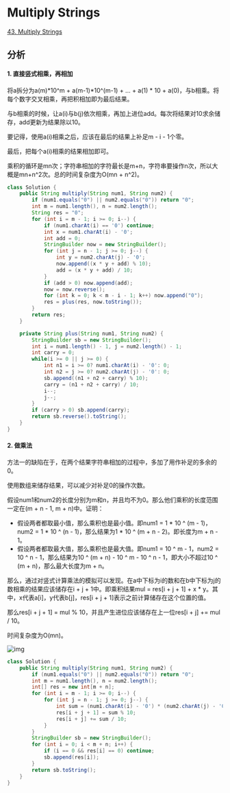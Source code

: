 # Multiply Strings

[43. Multiply Strings](https://leetcode-cn.com/problems/multiply-strings/)

## 分析

#### 1. 直接竖式相乘，再相加

将a拆分为a(m)\*10^m + a(m-1)\*10^(m-1) + ... + a(1) * 10 + a(0)，与b相乘。将每个数字交叉相乘，再把积相加即为最后结果。

与b相乘的时候，让a(i)与b(j)依次相乘，再加上进位add。每次将结果对10求余储存，add更新为结果除以10。

要记得，使用a(i)相乘之后，应该在最后的结果上补足m - i - 1个零。

最后，把每个a(i)相乘的结果相加即可。

乘积的循环是mn次；字符串相加的字符最长是m+n，字符串要操作n次，所以大概是mn+n\^2次。总的时间复杂度为O(mn + n^2)。

```java
class Solution {
    public String multiply(String num1, String num2) {
        if (num1.equals("0") || num2.equals("0")) return "0";
        int m = num1.length(), n = num2.length();
        String res = "0";
        for (int i = m - 1; i >= 0; i--) {
            if (num1.charAt(i) == '0') continue;
            int x = num1.charAt(i) - '0';
            int add = 0;
            StringBuilder now = new StringBuilder();
            for (int j = n - 1; j >= 0; j--) {
                int y = num2.charAt(j) - '0';
                now.append((x * y + add) % 10);
                add = (x * y + add) / 10;
            }
            if (add > 0) now.append(add);
            now = now.reverse();
            for (int k = 0; k < m - i - 1; k++) now.append("0");
            res = plus(res, now.toString());
        }
        return res;
    }

    private String plus(String num1, String num2) {
        StringBuilder sb = new StringBuilder();
        int i = num1.length() - 1, j = num2.length() - 1;
        int carry = 0;
        while(i >= 0 || j >= 0) {
            int n1 = i >= 0? num1.charAt(i) - '0': 0;
            int n2 = j >= 0? num2.charAt(j) - '0': 0;
            sb.append((n1 + n2 + carry) % 10);
            carry = (n1 + n2 + carry) / 10;
            i--;
            j--;
        }
        if (carry > 0) sb.append(carry);
        return sb.reverse().toString();
    }
}
```

#### 2. 做乘法

方法一的缺陷在于，在两个结果字符串相加的过程中，多加了用作补足的多余的0。

使用数组来储存结果，可以减少对补足0的操作次数。

假设num1和num2的长度分别为m和n，并且均不为0。那么他们乘积的长度范围一定在(m + n - 1, m + n)中。证明：

*   假设两者都取最小值，那么乘积也是最小值。即num1 = 1 \* 10 ^ (m - 1)，num2 = 1 \* 10 ^ (n - 1)，那么结果为1 \* 10 ^ (m + n - 2)。即长度为m + n - 1。
*   假设两者都取最大值，那么乘积也是最大值。即num1 = 10 ^ m - 1，num2 = 10 ^ n - 1，那么结果为10 ^ (m + n) - 10 ^ m - 10 ^ n - 1，即大小不超过10 ^ (m + n)，那么最大长度为m + n。

那么，通过对竖式计算乘法的模拟可以发现。在a中下标为i的数和在b中下标为j的数相乘的结果应该储存在i + j + 1中。即乘积结果mul = res[i + j + 1] + x \* y。其中，x代表a[i]，y代表b[j]，res[i + j + 1]表示之前计算储存在这个位置的值。

那么res[i + j + 1] = mul % 10，并且产生进位应该储存在上一位res[i + j] += mul / 10。

时间复杂度为O(mn)。

![img](https://assets.leetcode-cn.com/solution-static/43/13.png)

```java
class Solution {
    public String multiply(String num1, String num2) {
        if (num1.equals("0") || num2.equals("0")) return "0";
        int m = num1.length(), n = num2.length();
        int[] res = new int[m + n];
        for (int i = m - 1; i >= 0; i--) {
            for (int j = n - 1; j >= 0; j--) {
                int sum = (num1.charAt(i) - '0') * (num2.charAt(j) - '0') + res[i + j + 1];
                res[i + j + 1] = sum % 10;
                res[i + j] += sum / 10;
            }
        }
        StringBuilder sb = new StringBuilder();
        for (int i = 0; i < m + n; i++) {
            if (i == 0 && res[i] == 0) continue;
            sb.append(res[i]);
        }
        return sb.toString();
    }
}
```